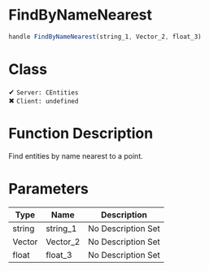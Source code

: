 # FindByNameNearest
```js	
handle FindByNameNearest(string_1, Vector_2, float_3)
```
# Class
✔ `Server: CEntities`  
✖ `Client: undefined`  

# Function Description
Find entities by name nearest to a point.
# Parameters
Type|Name|Description
--|--|--
string|string_1|No Description Set
Vector|Vector_2|No Description Set
float|float_3|No Description Set
